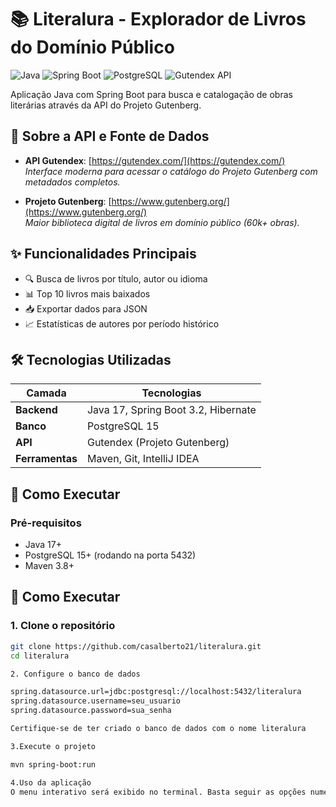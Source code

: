 # 📚 Literalura - Explorador de Livros do Domínio Público

![Java](https://img.shields.io/badge/java-%23ED8B00.svg?style=for-the-badge&logo=openjdk&logoColor=white)
![Spring Boot](https://img.shields.io/badge/Spring_Boot-F2F4F9?style=for-the-badge&logo=spring-boot)
![PostgreSQL](https://img.shields.io/badge/PostgreSQL-316192?style=for-the-badge&logo=postgresql&logoColor=white)
![Gutendex API](https://img.shields.io/badge/Gutendex_API-000000?style=flat&logo=json&logoColor=white)

Aplicação Java com Spring Boot para busca e catalogação de obras literárias através da API do Projeto Gutenberg.

## 🔗 Sobre a API e Fonte de Dados
- **API Gutendex**: [https://gutendex.com/](https://gutendex.com/)  
  _Interface moderna para acessar o catálogo do Projeto Gutenberg com metadados completos._
  
- **Projeto Gutenberg**: [https://www.gutenberg.org/](https://www.gutenberg.org/)  
  _Maior biblioteca digital de livros em domínio público (60k+ obras)._

## ✨ Funcionalidades Principais
- 🔍 Busca de livros por título, autor ou idioma
- 📊 Top 10 livros mais baixados
- 📥 Exportar dados para JSON
- 📈 Estatísticas de autores por período histórico

## 🛠️ Tecnologias Utilizadas
| Camada          | Tecnologias                          |
|-----------------|--------------------------------------|
| **Backend**     | Java 17, Spring Boot 3.2, Hibernate |
| **Banco**       | PostgreSQL 15                        |
| **API**         | Gutendex (Projeto Gutenberg)         |
| **Ferramentas** | Maven, Git, IntelliJ IDEA            |

## 🚀 Como Executar

### Pré-requisitos
- Java 17+
- PostgreSQL 15+ (rodando na porta 5432)
- Maven 3.8+

## 🚀 Como Executar

### 1. Clone o repositório
```bash
git clone https://github.com/casalberto21/literalura.git
cd literalura

2. Configure o banco de dados

spring.datasource.url=jdbc:postgresql://localhost:5432/literalura
spring.datasource.username=seu_usuario
spring.datasource.password=sua_senha

Certifique-se de ter criado o banco de dados com o nome literalura

3.Execute o projeto

mvn spring-boot:run

4.Uso da aplicação
O menu interativo será exibido no terminal. Basta seguir as opções numéricas

